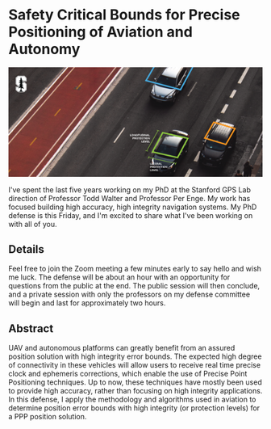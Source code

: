# Safety Critical Bounds for Precise Positioning of Aviation and Autonomy

![defense logo](\KGunning_600x258.png)

I've spent the last five years working on my PhD at the Stanford GPS Lab direction of Professor Todd Walter and Professor Per Enge.  My work has focused building high accuracy, high integrity navigation systems.  My PhD defense is this Friday, and I'm excited to share what I've been working on with all of you. 

## Details
Feel free to join the Zoom meeting a few minutes early to say hello and wish me luck. The defense will be about an hour with an opportunity for questions from the public at the end. The public session will then conclude, and a private session with only the professors on my defense committee will begin and last for approximately two hours.  

## Abstract
UAV and autonomous platforms can greatly benefit from an assured position solution with high integrity error bounds.  The expected high degree of connectivity in these vehicles will allow users to receive real time precise clock and ephemeris corrections, which enable the use of Precise Point Positioning techniques. Up to now, these techniques have mostly been used to provide high accuracy, rather than focusing on high integrity applications.  In this defense, I apply the methodology and algorithms used in aviation to determine position error bounds with high integrity (or protection levels) for a PPP position solution.
